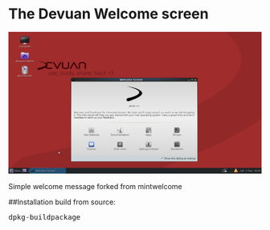 # The Devuan Welcome screen

![Screenshot of 1.0 jessie devual welcome](https://raw.githubusercontent.com/nioanto/devuanwelcome/master/screenshot.png)
<p>Simple welcome message forked from mintwelcome</p>
##Installation
build from source:

<pre>dpkg-buildpackage</pre>
